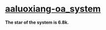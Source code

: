 # [aaluoxiang-oa_system](https://gitee.com/aaluoxiang/oa_system)

**The star of the system is 6.8k.**
